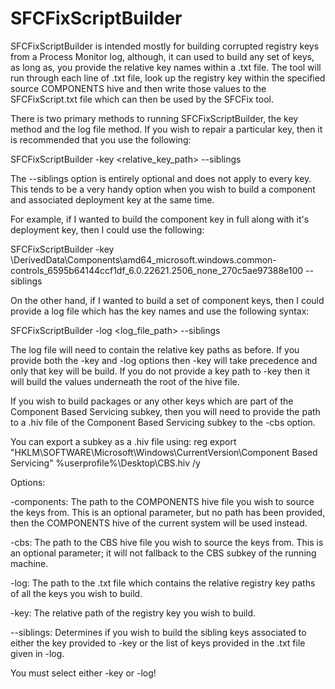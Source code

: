 # SFCFixScriptBuilder

SFCFixScriptBuilder is intended mostly for building corrupted registry keys from a Process Monitor log, although, it can used to build any set of keys, as long as, you provide the relative key names within a .txt file. The tool will run through each line of .txt file, look up the registry key within the specified source COMPONENTS hive and then write those values to the SFCFixScript.txt file which can then be used by the SFCFix tool.

There is two primary methods to running SFCFixScriptBuilder, the key method and the log file method. If you wish to repair a particular key, then it is recommended that you use the following:

SFCFixScriptBuilder -key <relative_key_path> --siblings

The --siblings option is entirely optional and does not apply to every key. This tends to be a very handy option when you wish to build a component and associated deployment key at the same time.

For example, if I wanted to build the component key in full along with it's deployment key, then I could use the following: 

SFCFixScriptBuilder -key \DerivedData\Components\amd64_microsoft.windows.common-controls_6595b64144ccf1df_6.0.22621.2506_none_270c5ae97388e100 --siblings

On the other hand, if I wanted to build a set of component keys, then I could provide a log file which has the key names and use the following syntax:

SFCFixScriptBuilder -log <log_file_path> --siblings

The log file will need to contain the relative key paths as before. If you provide both the -key and -log options then -key will take precedence and only that key will be build. If you do not provide a key path to -key then it will build the values underneath the root of the hive file.

If you wish to build packages or any other keys which are part of the Component Based Servicing subkey, then you will need to provide the path to a .hiv file of the Component Based Servicing subkey to the -cbs option.

You can export a subkey as a .hiv file using: reg export "HKLM\SOFTWARE\Microsoft\Windows\CurrentVersion\Component Based Servicing" %userprofile%\Desktop\CBS.hiv /y

Options:

-components: The path to the COMPONENTS hive file you wish to source the keys from. This is an optional parameter, but no path has been provided, then the COMPONENTS hive of the current system will be used instead.

-cbs: The path to the CBS hive file you wish to source the keys from. This is an optional parameter; it will not fallback to the CBS subkey of the running machine.

-log: The path to the .txt file which contains the relative registry key paths of all the keys you wish to build.

-key: The relative path of the registry key you wish to build.

--siblings: Determines if you wish to build the sibling keys associated to either the key provided to -key or the list of keys provided in the .txt file given in -log.

You must select either -key or -log!
